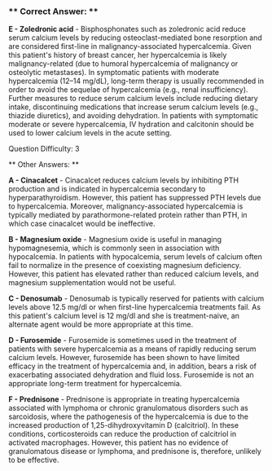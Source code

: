 ### ** Correct Answer: **

**E - Zoledronic acid** - Bisphosphonates such as zoledronic acid reduce serum calcium levels by reducing osteoclast-mediated bone resorption and are considered first-line in malignancy-associated hypercalcemia. Given this patient's history of breast cancer, her hypercalcemia is likely malignancy-related (due to humoral hypercalcemia of malignancy or osteolytic metastases). In symptomatic patients with moderate hypercalcemia (12–14 mg/dL), long-term therapy is usually recommended in order to avoid the sequelae of hypercalcemia (e.g., renal insufficiency). Further measures to reduce serum calcium levels include reducing dietary intake, discontinuing medications that increase serum calcium levels (e.g., thiazide diuretics), and avoiding dehydration. In patients with symptomatic moderate or severe hypercalcemia, IV hydration and calcitonin should be used to lower calcium levels in the acute setting.

Question Difficulty: 3

** Other Answers: **

**A - Cinacalcet** - Cinacalcet reduces calcium levels by inhibiting PTH production and is indicated in hypercalcemia secondary to hyperparathyroidism. However, this patient has suppressed PTH levels due to hypercalcemia. Moreover, malignancy-associated hypercalcemia is typically mediated by parathormone-related protein rather than PTH, in which case cinacalcet would be ineffective.

**B - Magnesium oxide** - Magnesium oxide is useful in managing hypomagnesemia, which is commonly seen in association with hypocalcemia. In patients with hypocalcemia, serum levels of calcium often fail to normalize in the presence of coexisting magnesium deficiency. However, this patient has elevated rather than reduced calcium levels, and magnesium supplementation would not be useful.

**C - Denosumab** - Denosumab is typically reserved for patients with calcium levels above 12.5 mg/dl or when first-line hypercalcemia treatments fail. As this patient's calcium level is 12 mg/dl and she is treatment-naive, an alternate agent would be more appropriate at this time.

**D - Furosemide** - Furosemide is sometimes used in the treatment of patients with severe hypercalcemia as a means of rapidly reducing serum calcium levels. However, furosemide has been shown to have limited efficacy in the treatment of hypercalcemia and, in addition, bears a risk of exacerbating associated dehydration and fluid loss. Furosemide is not an appropriate long-term treatment for hypercalcemia.

**F - Prednisone** - Prednisone is appropriate in treating hypercalcemia associated with lymphoma or chronic granulomatous disorders such as sarcoidosis, where the pathogenesis of the hypercalcemia is due to the increased production of 1,25-dihydroxyvitamin D (calcitriol). In these conditions, corticosteroids can reduce the production of calcitriol in activated macrophages. However, this patient has no evidence of granulomatous disease or lymphoma, and prednisone is, therefore, unlikely to be effective.

